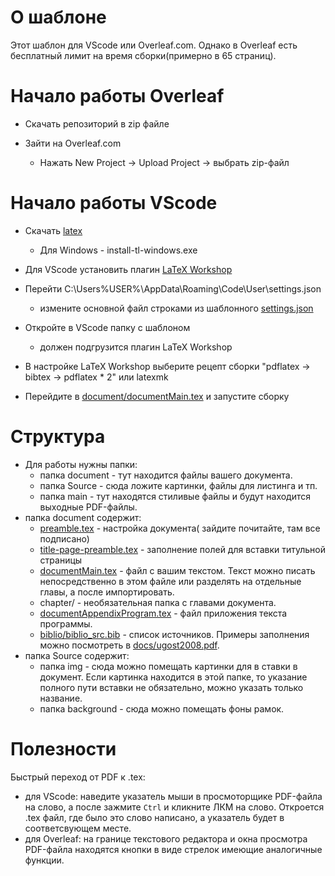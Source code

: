 # О шаблоне
Этот шаблон для VScode или Overleaf.com. Однако в Overleaf есть бесплатный лимит на время сборки(примерно в 65 страниц).


# Начало работы Overleaf

- Скачать репозиторий в zip файле

- Зайти на Overleaf.com

    - Нажать New Project -> Upload Project -> выбрать zip-файл

# Начало работы VScode 

- Скачать [latex](https://www.tug.org/texlive/acquire-netinstall.html)
    - Для Windows -  install-tl-windows.exe

- Для VScode установить плагин [LaTeX Workshop](https://marketplace.visualstudio.com/items?itemName=James-Yu.latex-workshop)

- Перейти C:\Users\%USER%\AppData\Roaming\Code\User\settings.json
    - измените основной файл строками из шаблонного [settings.json](settings.json)
- Откройте в VScode папку с шаблоном
    - должен подгрузится плагин LaTeX Workshop
- В настройке LaTeX Workshop выберите рецепт сборки "pdflatex -> bibtex -> pdflatex * 2" или latexmk
- Перейдите в [document/documentMain.tex](document/documentMain.tex) и запустите сборку

# Структура

- Для работы нужны папки:
    - папка document - тут находится файлы вашего документа.
    - папка Source - сюда ложите картинки, файлы для листинга и тп.
    - папка main - тут находятся стиливые файлы и будут находится выходные PDF-файлы.
- папка document содержит:
    - [preamble.tex](document/preamble.tex) - настройка документа( зайдите почитайте, там все подписано)
    - [title-page-preamble.tex](document/title-page-preamble.tex) - заполнение полей для вставки титульной страницы
    - [documentMain.tex](document/documentMain.tex) - файл с вашим текстом. Текст можно писать непосредственно в этом файле или разделять на отдельные главы, а после импортировать.
    - chapter/ - необязательная папка с главами документа.  
    - [documentAppendixProgram.tex](document/documentAppendixProgram.tex) - файл приложения текста программы.    
    - [biblio/biblio_src.bib](document/biblio/biblio_src.bib) - список источников. Примеры заполнения можно посмотреть в [docs/ugost2008.pdf](docs/ugost2008.pdf).
- папка Source содержит:
    - папка img - сюда можно помещать картинки для в ставки в документ. Если картинка находится в этой папке, то указание полного пути вставки не обязательно, можно указать только название.
    - папка background  - сюда можно помещать фоны рамок.

# Полезности

Быстрый переход от PDF к .tex: 
 - для VScode: наведите указатель мыши в просмоторщике PDF-файла на слово, а после зажмите `Ctrl` и кликните ЛКМ на слово. Откроется .tex файл, где было это слово написано, а указатель будет в соответсвующем месте. 
 - для Overleaf: на границе текстового редактора и окна просмотра  PDF-файла находятся кнопки в виде стрелок имеющие аналогичные функции.


